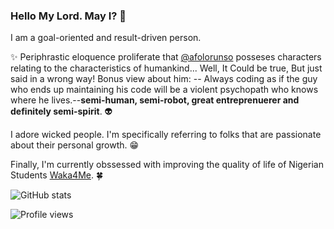 ### Hello My Lord. May I? 👋

I am a goal-oriented and result-driven person.

:sparkles: Periphrastic eloquence proliferate that [@afolorunso](https://twitter.com/afolorunso) posseses characters relating to the characteristics of humankind... Well, It Could be true, But just said in a wrong way! Bonus view about him: -- Always coding as if the guy who ends up maintaining his code will be a violent psychopath who knows where he lives.--**semi-human, semi-robot, great entreprenuerer and definitely semi-spirit**. :alien:

I adore wicked people. I'm specifically referring to folks that are passionate about their personal growth. :grin:

Finally, I'm currently obssessed with improving the quality of life of Nigerian Students [Waka4Me](https://waka4me.herokuapp.com). :four_leaf_clover: 

![GitHub stats](https://github-readme-stats.vercel.app/api?username=ishoshot&show_icons=true)  

![Profile views](https://gpvc.arturio.dev/ishoshot) 
